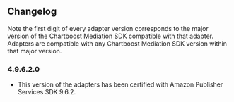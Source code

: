 ## Changelog

Note the first digit of every adapter version corresponds to the major version of the Chartboost Mediation SDK compatible with that adapter. 
Adapters are compatible with any Chartboost Mediation SDK version within that major version.

### 4.9.6.2.0
- This version of the adapters has been certified with Amazon Publisher Services SDK 9.6.2.
